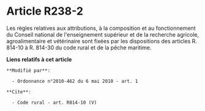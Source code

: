 # Article R238-2

Les règles relatives aux attributions, à la composition et au fonctionnement du Conseil national de l'enseignement supérieur
et de la recherche agricole, agroalimentaire et vétérinaire sont fixées par les dispositions des articles R. 814-10 à R.
814-30 du code rural et de la pêche maritime.

**Liens relatifs à cet article**

	**Modifié par**:

	  - Ordonnance n°2010-462 du 6 mai 2010 - art. 1

	**Cite**:

	  - Code rural - art. R814-10 (V)
